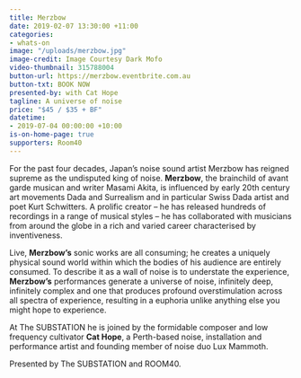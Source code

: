 ```yaml
---
title: Merzbow
date: 2019-02-07 13:30:00 +11:00
categories:
- whats-on
image: "/uploads/merzbow.jpg"
image-credit: Image Courtesy Dark Mofo
video-thumbnail: 315788004
button-url: https://merzbow.eventbrite.com.au
button-txt: BOOK NOW
presented-by: with Cat Hope
tagline: A universe of noise
price: "$45 / $35 + BF"
datetime:
- 2019-07-04 00:00:00 +10:00
is-on-home-page: true
supporters: Room40
---
```


For the past four decades, Japan’s noise sound artist Merzbow has reigned supreme as the undisputed king of noise. **Merzbow**, the brainchild of avant garde musican and writer Masami Akita, is influenced by early 20th century art movements Dada and Surrealism and in particular Swiss Dada artist and poet Kurt Schwitters. A prolific creator – he has released hundreds of recordings in a range of musical styles – he has collaborated with musicians from around the globe in a rich and varied career characterised by inventiveness. 

Live, **Merzbow’s** sonic works are all consuming; he creates a uniquely physical sound world within which the bodies of his audience are entirely consumed. To describe it as a wall of noise is to understate the experience, **Merzbow’s** performances generate a universe of noise, infinitely deep, infinitely complex and one that produces profound overstimulation across all spectra of experience, resulting in a euphoria unlike anything else you might hope to experience.

At The SUBSTATION he is joined by the formidable composer and low frequency cultivator **Cat Hope**, a Perth-based noise, installation and performance artist and founding member of noise duo Lux Mammoth.


Presented by The SUBSTATION and ROOM40.
